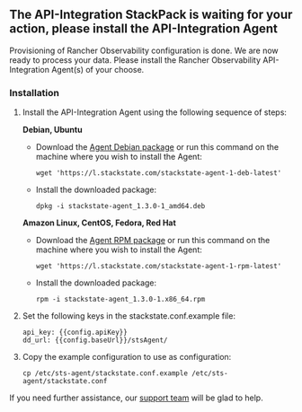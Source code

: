 ## The API-Integration StackPack is waiting for your action, please install the API-Integration Agent

Provisioning of Rancher Observability configuration is done. We are now ready to process your data. Please install the Rancher Observability API-Integration Agent(s) of your choose.

### Installation

1. Install the API-Integration Agent using the following sequence of steps:

    **Debian, Ubuntu**
    
    - Download the [Agent Debian package](https://l.stackstate.com/stackstate-agent-1-deb-latest) or run this command on the machine where you wish to install the Agent:
        ```
        wget 'https://l.stackstate.com/stackstate-agent-1-deb-latest'
        ```
    - Install the downloaded package:
        ```
        dpkg -i stackstate-agent_1.3.0-1_amd64.deb
        ```
    
    **Amazon Linux, CentOS, Fedora, Red Hat**
    
    - Download the [Agent RPM package](https://l.stackstate.com/stackstate-agent-1-rpm-latest) or run this command on the machine where you wish to install the Agent:
        ```
        wget 'https://l.stackstate.com/stackstate-agent-1-rpm-latest'
        ```
    - Install the downloaded package:
        ```
        rpm -i stackstate-agent_1.3.0-1.x86_64.rpm
        ```
2. Set the following keys in the stackstate.conf.example file:

    ```
    api_key: {{config.apiKey}}
    dd_url: {{config.baseUrl}}/stsAgent/
    ```

3. Copy the example configuration to use as configuration:

    ```
    cp /etc/sts-agent/stackstate.conf.example /etc/sts-agent/stackstate.conf
    ```


If you need further assistance, our [support team](https://support.stackstate.com/hc/en-us) will be glad to help.